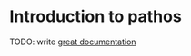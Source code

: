 # Introduction to pathos

TODO: write [great documentation](http://jacobian.org/writing/great-documentation/what-to-write/)
